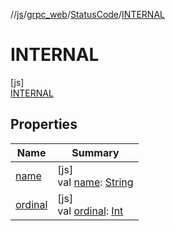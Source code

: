 //[js](../../../../index.md)/[grpc_web](../../index.md)/[StatusCode](../index.md)/[INTERNAL](index.md)

# INTERNAL

[js]\
[INTERNAL](index.md)

## Properties

| Name | Summary |
|---|---|
| [name](../-u-n-k-n-o-w-n/index.md#-372974862%2FProperties%2F754089342) | [js]<br>val [name](../-u-n-k-n-o-w-n/index.md#-372974862%2FProperties%2F754089342): [String](https://kotlinlang.org/api/latest/jvm/stdlib/kotlin/-string/index.html) |
| [ordinal](../-u-n-k-n-o-w-n/index.md#-739389684%2FProperties%2F754089342) | [js]<br>val [ordinal](../-u-n-k-n-o-w-n/index.md#-739389684%2FProperties%2F754089342): [Int](https://kotlinlang.org/api/latest/jvm/stdlib/kotlin/-int/index.html) |

